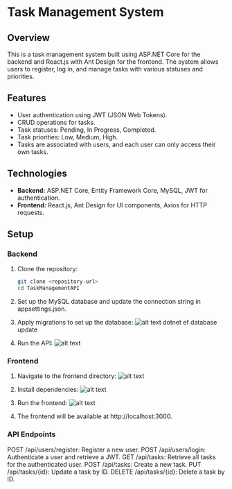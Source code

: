 # Task Management System

## Overview

This is a task management system built using ASP.NET Core for the backend and React.js with Ant Design for the frontend. The system allows users to register, log in, and manage tasks with various statuses and priorities.

## Features

- User authentication using JWT (JSON Web Tokens).
- CRUD operations for tasks.
- Task statuses: Pending, In Progress, Completed.
- Task priorities: Low, Medium, High.
- Tasks are associated with users, and each user can only access their own tasks.

## Technologies

- **Backend:** ASP.NET Core, Entity Framework Core, MySQL, JWT for authentication.
- **Frontend:** React.js, Ant Design for UI components, Axios for HTTP requests.

## Setup

### Backend

1. Clone the repository:
   ```bash
   git clone <repository-url>
   cd TaskManagementAPI
   
2. Set up the MySQL database and update the connection string in appsettings.json.

3. Apply migrations to set up the database:
  ![alt text](image-1.png)
  dotnet ef database update</code>
  
4. Run the API: ![alt text](image.png)

### Frontend
1. Navigate to the frontend directory:
![alt text](image-2.png)

2. Install dependencies:
![alt text](image-3.png)

3. Run the frontend:
![alt text](image-4.png)

4. The frontend will be available at http://localhost:3000.


### API Endpoints
  POST /api/users/register:   Register a new user.
  POST /api/users/login:      Authenticate a user and retrieve a JWT.
  GET /api/tasks:             Retrieve all tasks for the authenticated user.
  POST /api/tasks:            Create a new task.
  PUT /api/tasks/{id}:        Update a task by ID.
  DELETE /api/tasks/{id}:     Delete a task by ID.
